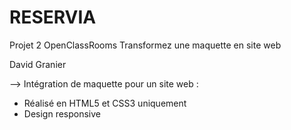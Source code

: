 # RESERVIA

Projet 2 OpenClassRooms
Transformez une maquette en site web

David Granier

--> Intégration de maquette pour un site web :
  - Réalisé en HTML5 et CSS3 uniquement
  - Design responsive
